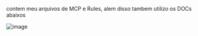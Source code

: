contem meu arquivos de MCP e Rules, alem disso tambem utilizo os DOCs abaixos

![image](https://github.com/user-attachments/assets/42509f03-155a-493b-8e7d-6de776b09ce4)
